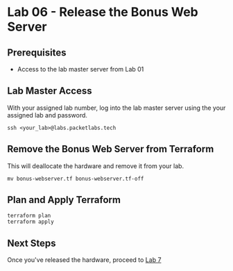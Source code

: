 # Lab 06 - Release the Bonus Web Server

## Prerequisites

* Access to the lab master server from Lab 01

## Lab Master Access

With your assigned lab number, log into the lab master server using the your assigned lab and password.

```
ssh <your_lab>@labs.packetlabs.tech
```

## Remove the Bonus Web Server from Terraform

This will deallocate the hardware and remove it from your lab.

```
mv bonus-webserver.tf bonus-webserver.tf-off
```

## Plan and Apply Terraform

```
terraform plan
terraform apply
```

## Next Steps

Once you've released the hardware, proceed to [Lab 7](Lab07.md)
